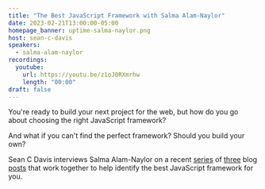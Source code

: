 ```yaml
---
title: "The Best JavaScript Framework with Salma Alam-Naylor"
date: 2023-02-21T13:00:00-05:00
homepage_banner: uptime-salma-naylor.png
host: sean-c-davis
speakers:
  - salma-alam-naylor
recordings:
  youtube:
    url: https://youtu.be/z1oJ0RXmrhw
    length: "00:00"
draft: false
---
```


You're ready to build your next project for the web, but how do you go about choosing the right JavaScript framework?

And what if you can't find the perfect framework? Should you build your own?

Sean C Davis interviews Salma Alam-Naylor on a recent [series](https://whitep4nth3r.com/blog/should-i-write-a-new-javascript-framework/) of [three](https://whitep4nth3r.com/blog/write-a-new-javascript-framework/) blog [posts](https://whitep4nth3r.com/blog/twitter-tech-history-spa/) that work together to help identify the best JavaScript framework for you.
